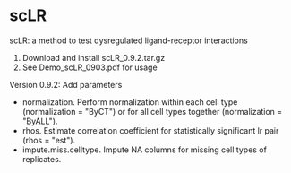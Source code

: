 # scLR
scLR: a method to test dysregulated ligand-receptor interactions

1. Download and install scLR_0.9.2.tar.gz
2. See Demo_scLR_0903.pdf for usage

Version 0.9.2:
Add parameters
- normalization. Perform normalization within each cell type (normalization = "ByCT") or for all cell types together (normalization = "ByALL").
- rhos. Estimate correlation coefficient for statistically significant lr pair (rhos = "est").
- impute.miss.celltype. Impute NA columns for missing cell types of replicates. 
